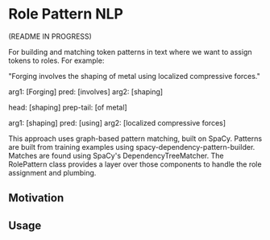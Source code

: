 # Role Pattern NLP

(README IN PROGRESS)

For building and matching token patterns in text where we want to assign tokens to roles. For example:

"Forging involves the shaping of metal using localized compressive forces."

arg1: [Forging]
pred: [involves]
arg2: [shaping]

head: [shaping]
prep-tail: [of metal]

arg1: [shaping]
pred: [using]
arg2: [localized compressive forces]

This approach uses graph-based pattern matching, built on SpaCy. Patterns are built from training examples using spacy-dependency-pattern-builder. Matches are found using SpaCy's DependencyTreeMatcher. The RolePattern class provides a layer over those components to handle the role assignment and plumbing.

## Motivation


## Usage

```python

```

